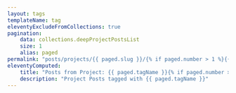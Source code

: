 ```yaml
---
layout: tags
templateName: tag
eleventyExcludeFromCollections: true
pagination:
    data: collections.deepProjectPostsList
    size: 1
    alias: paged
permalink: "posts/projects/{{ paged.slug }}/{% if paged.number > 1 %}{{ paged.number }}/{% endif %}index.html"
eleventyComputed:
    title: "Posts from Project: {{ paged.tagName }}{% if paged.number > 1 %} | Page {{paged.number}}{% endif %}"
    description: "Project Posts tagged with {{ paged.tagName }}"
---
```

